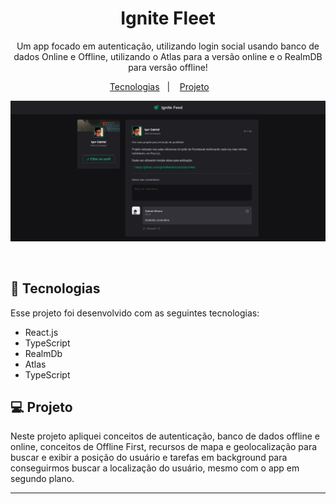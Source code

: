 <h1 align="center"> Ignite Fleet </h1>

<p align="center">
Um app focado em autenticação, utilizando login social usando banco de dados Online e Offline, 
utilizando o Atlas para a versão online e o RealmDB para versão offline! <br/>
</p>

<p align="center">
  <a href="#-tecnologias">Tecnologias</a>&nbsp;&nbsp;&nbsp;|&nbsp;&nbsp;&nbsp;
  <a href="#-projeto">Projeto</a>&nbsp;&nbsp;&nbsp; &nbsp;&nbsp;&nbsp;
</p>

<p align="center">
  <img alt="License" src="https://github.com/IgorGMendonca/Ignite-feed/blob/main/project1.jpg">
</p>

<br>

## 🚀 Tecnologias

Esse projeto foi desenvolvido com as seguintes tecnologias:

- React.js
- TypeScript
- RealmDb
- Atlas
- TypeScript


## 💻 Projeto

Neste projeto apliquei conceitos de autenticação, banco de dados offline e online, conceitos de Offline First,
recursos de mapa e geolocalização para buscar e exibir a posição do usuário e tarefas em background para 
conseguirmos buscar a localização do usuário, mesmo com o app em segundo plano.

---
